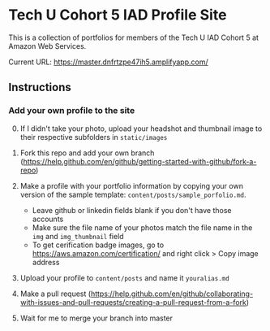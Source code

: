 # Tech U Cohort 5 IAD Profile Site
This is a collection of portfolios for members of the Tech U IAD Cohort 5 at Amazon Web Services.

Current URL: https://master.dnfrtzpe47ih5.amplifyapp.com/

## Instructions

### Add your own profile to the site
0. If I didn't take your photo, upload your headshot and thumbnail image to their respective subfolders in ```static/images```

1. Fork this repo and add your own branch (https://help.github.com/en/github/getting-started-with-github/fork-a-repo)
3. Make a profile with your portfolio information by copying your own version of the sample template: ```content/posts/sample_porfolio.md```.
    - Leave github or linkedin fields blank if you don't have those accounts 
    - Make sure the file name of your photos match the file name in the ```img``` and  ```img_thumbnail``` field 
    - To get cerification badge images, go to https://aws.amazon.com/certification/ and right click > Copy image address
4. Upload your profile to ```content/posts```  and name it ```youralias.md```
5. Make a pull request (https://help.github.com/en/github/collaborating-with-issues-and-pull-requests/creating-a-pull-request-from-a-fork)
6. Wait for me to merge your branch into master

